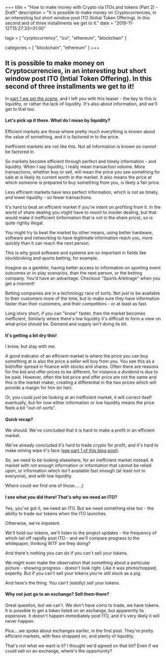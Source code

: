 +++
title = "How to make money with Crypto via ITOs and tokens (Part 2) - Draft"
description = "It is possible to make money on Cryptocurrencies, in an interesting but short window post ITO (Initial Token Offering). In this second and of three installments we get to it."
date = "2019-11-12T15:27:33+01:00"

tags = [
    "cyrptocurrency",
    "ico",
	"ethereum",
	"blockchain"
]

categories = [
    "blockchain",
	"ethereum"
]
+++

## It is possible to make money on Cryptocurrencies, in an interesting but short window post ITO (Intial Token Offering). In this second of three installments we get to it!

In [part 1 we set the scene](/2019/11/how-to-make-money-with-crypto-via-itos-and-tokens-part-1/), and I left you with this teaser - the key to this is liquidity, or rather the lack of liquidity. It's also about information, and we'll get to that too. 

#### Let's pick up it there. What do I mean by liquidity? 

Efficient markets are those where pretty much everything is known about the value of something, and it is factored in to the price. 

Inefficient markets are not like this. Not all information is known so cannot be factored in.

So markets become efficient through perfect and timely information - and liquidity. When I say liquidity, I really mean transaction volume. More transactions, whether buy or sell, will mean the price you see something for sale at is likely its current worth in the market. It also means the price at which someone is prepared to buy something from you, is likely a fair price.

Less efficient markets have less perfect information, which is not as timely, and lower liquidity - so fewer transactions.  

It's hard to beat an efficient market if you're intent on profiting from it. In the world of share dealing you might have to resort to insider dealing, but that would make it inefficient (information that is not in the share price), so is quite rightly illegal.  

You might try to beat the market by other means, using better hardware, software and networking to have legitimate information reach you, more quickly than it can reach the next person. 

This is why good software and systems are so important in fields like stockbroking and sports betting, for example.

Imagine as a gambler, having better access to information on sporting event outcomes or in-play scenarios, than the next person, or the betting company. You'd have an advantage. Checkout "Sports Arbitrage" when you get a moment!

Betting companies are in a technology race of sorts. Not just to be available to their customers more of the time, but to make sure they have information faster than their customers, and their competitors - or at least as fast.

Long story short, if you can "know" faster, then the market becomes inefficient, Similarly where there's low liquidity it's difficult to form a view on what price should be. Demand and supply isn't doing its bit.

#### It's getting a bit dry this! 

I know, but stay with me.

A good indicator of an efficient market is where the price you can buy something at is also the price a seller will buy from you. You see this as a bid/offer spread in finance with stocks and shares. Often there are reasons for the bid and offer prices to be different, for instance a dividend is due to be paid. However, often the bid price and offer price are not the same and this is the market maker, creating a differential in the two prices which will provide a margin for him (or her). 

Or, you could just be looking at an inefficient market, it will correct itself eventually, but for now either information or low liquidity means the price feels a bit "out-of-sorts".

#### Quick recap?

We should. We've concluded that it is hard to make a profit in an efficient market. 

We've already concluded it's hard to trade crypto for profit, and it's hard to make mining wipe it's face ([see part 1 of this blog post](/2019/11/how-to-make-money-with-crypto-via-itos-and-tokens-part-1/)). 

So, we need to be looking elsewhere, for an inefficient market instead. A market with not enough information or information that cannot be relied upon, or information which isn't available fast enough (at least not to everyone), and with low liquidity. 

Where could we find one of those.... ;)

#### I see what you did there! That's why we need an ITO?

Yes, you've got it, we need an ITO. But we need something else too - the ability to trade our tokens when the ITO launches. 

Otherwise, we're impotent. 

We'll hold our tokens, we'll listen to the project updates - the frequency of which tail off rapidly post ITO - and we'll compare progress to the whitepaper, thinking WTF are they doing? 

And there's nothing you can do if you can't sell your tokens.

We might even make the observation that something about a particular picture - showing progress - doesn't look right. Like it was photochopped, expertly. But if you can't sell your tokens you're still stuck as a pig.

And here's the thing. You can't (easilly) sell your tokens.

#### Why not just go to an exchange? Sell them there?

Great question, but we can't. We don't have coins to trade, we have tokens. It is possible to get a token listed on an exchange, but apparently its expensive. It doesn't happen immediately post ITO, and it's very likely it will never happen.

Plus....we spoke about exchanges earlier, in the first post. They're pretty efficient markets, with fees strapped on, and plenty of liquidity.  

That's not what we want is it? I thought we'd agreed on that bit? Even if we could sell on an exchange, where's the opportunity?